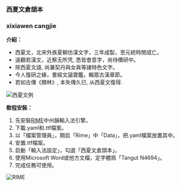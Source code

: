 ###  **西夏文倉頡本**
###  **xixiawen cangjie**


**介紹：**
* 西夏文，北宋外族夏朝仿漢文字，三年成製，至元統時閒烕亡。
* 遠觀若漢文，近察无所凭, 悉皆會意字，尚待欑研中。
* 除西夏文語, 尚兼契丹與女眞等諸特色文字。
* 今人復研之緣，羣經文論寶鑑，輯眾古漢章節。
* 若如古傳《類林》, 本失傳久已, 从西夏文復得.

![西夏文例](https://i.pinimg.com/originals/93/d0/48/93d0488d064183232921d99c6ff10cd8.gif)

**敎程安裝：**
1. 先安裝[RIME](https://rime.im/)中州韻輸入法引擎。
2. 下載.yaml和.ttf檔案。
3. 以「檔案管理員」，開启「Rime」中「Data」，把.yaml檔案放置其中。
4. 安置.ttf檔案。
5. 启動「輸入法設定」，勾選「西夏文倉頡本」。
6. 使用Microsoft Word或他方文檔，定字體爲「Tangut N4694」。
7. 完成任務可使用。

![RIME](https://s.zimedia.com.tw/s/PLqtpx-3)

